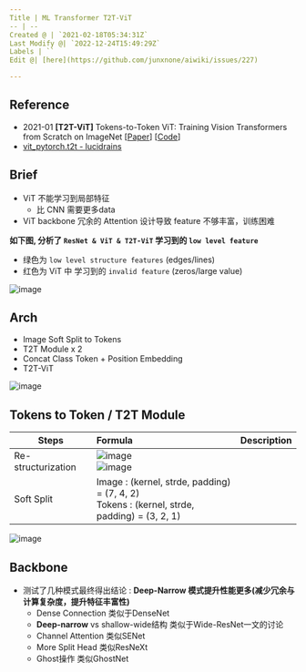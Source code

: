 ```yaml
---
Title | ML Transformer T2T-ViT
-- | --
Created @ | `2021-02-18T05:34:31Z`
Last Modify @| `2022-12-24T15:49:29Z`
Labels | ``
Edit @| [here](https://github.com/junxnone/aiwiki/issues/227)

---
```

## Reference
- 2021-01 **[T2T-ViT]** Tokens-to-Token ViT: Training Vision Transformers from Scratch on ImageNet [[Paper](https://arxiv.org/abs/2101.11986)] [[Code](https://github.com/yitu-opensource/T2T-ViT)] 
- [vit_pytorch.t2t  - lucidrains](https://github.com/lucidrains/vit-pytorch/blob/main/vit_pytorch/t2t.py)

## Brief
- ViT 不能学习到局部特征
  - 比 CNN 需要更多data
- ViT backbone 冗余的 Attention 设计导致 feature 不够丰富，训练困难

**如下图, 分析了 `ResNet & ViT & T2T-ViT` 学习到的 `low level feature`**
- 绿色为 `low level structure features` (edges/lines)
- 红色为 ViT 中 学习到的 `invalid feature` (zeros/large value)

![image](https://user-images.githubusercontent.com/2216970/109020575-094c6a00-76f5-11eb-8487-aeda5214e8fc.png)

## Arch
- Image Soft Split to Tokens
- T2T Module x 2
- Concat Class Token + Position Embedding
- T2T-ViT

![image](https://user-images.githubusercontent.com/2216970/108311515-1eeefa80-71f0-11eb-8940-25171622cb84.png) 
 

## Tokens to Token / T2T Module

Steps | Formula | Description
-- | :-- | --
Re-structurization | ![image](https://user-images.githubusercontent.com/2216970/109027415-b9bd6c80-76fb-11eb-92de-479f77cec5c7.png) <br> ![image](https://user-images.githubusercontent.com/2216970/109027635-f8532700-76fb-11eb-9f84-398121b2e602.png) | 
Soft Split|  Image : (kernel, strde, padding) = (7, 4, 2)<br>  Tokens : (kernel, strde, padding) = (3, 2, 1)
 
![image](https://user-images.githubusercontent.com/2216970/108311565-38904200-71f0-11eb-8bba-3a3fb1fdeb7f.png)

## Backbone
- 测试了几种模式最终得出结论 : **Deep-Narrow 模式提升性能更多(减少冗余与计算复杂度，提升特征丰富性)**
  - Dense Connection 类似于DenseNet
  - **Deep-narrow** vs shallow-wide结构 类似于Wide-ResNet一文的讨论
  - Channel Attention 类似SENet
  - More Split Head 类似ResNeXt
  - Ghost操作 类似GhostNet
